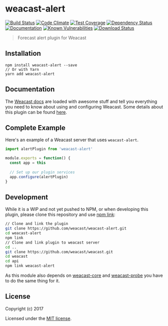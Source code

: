 # weacast-alert

[![Build Status](https://travis-ci.org/weacast/weacast-alert.png?branch=master)](https://travis-ci.org/weacast/weacast-alert)
[![Code Climate](https://codeclimate.com/github/weacast/weacast-alert/badges/gpa.svg)](https://codeclimate.com/github/weacast/weacast-alert)
[![Test Coverage](https://codeclimate.com/github/weacast/weacast-alert/badges/coverage.svg)](https://codeclimate.com/github/weacast/weacast-alert/coverage)
[![Dependency Status](https://img.shields.io/david/weacast/weacast-alert.svg?style=flat-square)](https://david-dm.org/weacast/weacast-alert)
[![Documentation](https://img.shields.io/badge/documentation-available-brightgreen.svg)](https://weacast.gitbooks.io/weacast-docs/api/)
[![Known Vulnerabilities](https://snyk.io/test/github/weacast/weacast-alert/badge.svg)](https://snyk.io/test/github/weacast/weacast-alert)
[![Download Status](https://img.shields.io/npm/dm/weacast-alert.svg?style=flat-square)](https://www.npmjs.com/package/weacast-alert)

> Forecast alert plugin for Weacast

## Installation

```
npm install weacast-alert --save
// Or with Yarn
yarn add weacast-alert
```

## Documentation

The [Weacast docs](https://weacast.gitbooks.io/weacast-docs/) are loaded with awesome stuff and tell you everything you need to know about using and configuring Weacast. Some details about this plugin can be found [here](https://weacast.gitbooks.io/weacast-docs/api/ALERT.html).

## Complete Example

Here's an example of a Weacast server that uses `weacast-alert`. 

```js
import alertPlugin from 'weacast-alert'

module.exports = function() {
  const app = this
  
  // Set up our plugin services
  app.configure(alertPlugin)
}
```
## Development

While it is a WIP and not yet pushed to NPM, or when developing this plugin, please clone this repository and use [npm link](https://docs.npmjs.com/cli/link):

```bash
// Clone and link the plugin
git clone https://github.com/weacast/weacast-alert.git
cd weacast-alert
npm link
// Clone and link plugin to weacast server
cd ..
git clone https://github.com/weacast/weacast.git
cd weacast
cd api
npm link weacast-alert
```

As this module also depends on [weacast-core](https://github.com/weacast/weacast-core) and [weacast-probe](https://github.com/weacast/weacast-probe) you have to do the same thing for it.

## License

Copyright (c) 2017

Licensed under the [MIT license](LICENSE).
